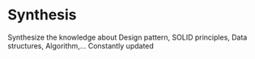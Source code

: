 # Synthesis
Synthesize the knowledge about Design pattern, SOLID principles, Data structures, Algorithm,... Constantly updated
